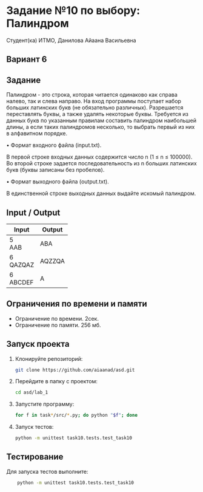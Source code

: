 # Задание №10 по выбору: Палиндром
Студент(ка) ИТМО, Данилова Айаана Васильевна

## Вариант 6

## Задание
Палиндром - это строка, которая читается одинаково как справа налево, так и
слева направо.
На вход программы поступает набор больших латинских букв (не обязательно
различных). Разрешается переставлять буквы, а также удалять некоторые буквы.
Требуется из данных букв по указанным правилам составить палиндром наибольшей длины, а если таких палиндромов несколько, то выбрать первый из них в
алфавитном порядке.

• Формат входного файла (input.txt). 

В первой строке входных данных содержится число n (1 ≤ n ≤ 100000). Во второй строке задается последовательность из n больших латинских букв (буквы записаны без пробелов).

• Формат выходного файла (output.txt). 

В единственной строке выходных
данных выдайте искомый палиндром.


## Input / Output 

| Input        | Output |
|--------------|--------|
| 5<br/>AAB    | ABA    |
| 6<br/>QAZQAZ | AQZZQA |
| 6<br/>ABCDEF | A      |

## Ограничения по времени и памяти

- Ограничение по времени. 2сек.
- Ограничение по памяти. 256 мб.


## Запуск проекта
1. Клонируйте репозиторий:
   ```bash
   git clone https://github.com/aiaanad/asd.git
   ```
2. Перейдите в папку с проектом:
   ```bash
   cd asd/lab_1
   ```
3. Запустите программу:
   ```bash
   for f in task*/src/*.py; do python "$f"; done 
   ```

4. Запуск тестов:
   ```bash
   python -m unittest task10.tests.test_task10
   ```


## Тестирование
Для запуска тестов выполните:
```bash
    python -m unittest task10.tests.test_task10
```
